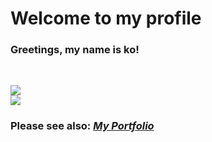 # Welcome to my profile

### Greetings, my name is ko!

<br />

![](https://github-readme-stats.vercel.app/api/top-langs/?username=ko50&layout=compact&hide=html) <br />
![](https://github-readme-stats.vercel.app/api?username=ko50&count_private=true&show_icons=true) <br />

### Please see also: *[My Portfolio](https://ko50.github.io)*
